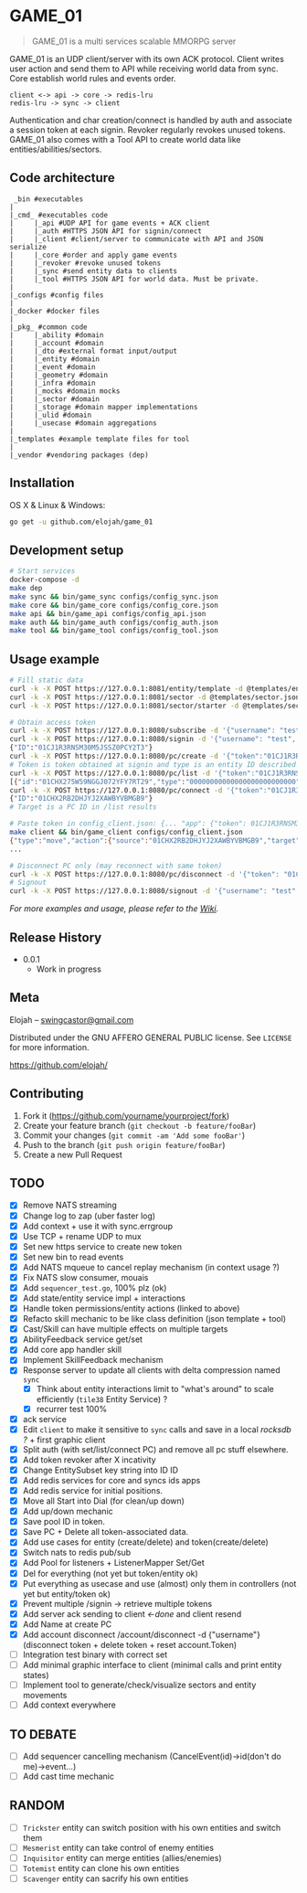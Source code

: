 # GAME_01
> GAME_01 is a multi services scalable MMORPG server

GAME_01 is an UDP client/server with its own ACK protocol. Client writes user action and send them to API while receiving world data from sync. Core establish world rules and events order.
```
client <-> api -> core -> redis-lru
redis-lru -> sync -> client
```
Authentication and char creation/connect is handled by auth and associate a session token at each signin.
Revoker regularly revokes unused tokens.
GAME_01 also comes with a Tool API to create world data like entities/abilities/sectors.

## Code architecture
```
 _bin #executables
|
|_cmd_ #executables code
|     |_api #UDP API for game events + ACK client
|     |_auth #HTTPS JSON API for signin/connect
|     |_client #client/server to communicate with API and JSON serialize
|     |_core #order and apply game events
|     |_revoker #revoke unused tokens
|     |_sync #send entity data to clients
|     |_tool #HTTPS JSON API for world data. Must be private.
|
|_configs #config files
|
|_docker #docker files
|
|_pkg_ #common code
|     |_ability #domain
|     |_account #domain
|     |_dto #external format input/output
|     |_entity #domain
|     |_event #domain
|     |_geometry #domain
|     |_infra #domain
|     |_mocks #domain mocks
|     |_sector #domain
|     |_storage #domain mapper implementations
|     |_ulid #domain
|     |_usecase #domain aggregations
|
|_templates #example template files for tool
|
|_vendor #vendoring packages (dep)
```

## Installation

OS X & Linux & Windows:

```sh
go get -u github.com/elojah/game_01
```

## Development setup

```sh
# Start services
docker-compose -d
make dep
make sync && bin/game_sync configs/config_sync.json
make core && bin/game_core configs/config_core.json
make api && bin/game_api configs/config_api.json
make auth && bin/game_auth configs/config_auth.json
make tool && bin/game_tool configs/config_tool.json
```

## Usage example

```sh
# Fill static data
curl -k -X POST https://127.0.0.1:8081/entity/template -d @templates/entity_templates.json
curl -k -X POST https://127.0.0.1:8081/sector -d @templates/sector.json
curl -k -X POST https://127.0.0.1:8081/sector/starter -d @templates/sector_starter.json

# Obtain access token
curl -k -X POST https://127.0.0.1:8080/subscribe -d '{"username": "test", "password": "test"}'
curl -k -X POST https://127.0.0.1:8080/signin -d '{"username": "test", "password": "testtest"}'
{"ID":"01CJ1R3RNSM30M5JSSZ0PCY2T3"}
curl -k -X POST https://127.0.0.1:8080/pc/create -d '{"token":"01CJ1R3RNSM30M5JSSZ0PCY2T3","type":"01CE3J5ASXJSVC405QTES4M221", "name": "roger_lemour"}'
# Token is token obtained at signin and type is an entity ID described in templates/entity_templates.json.
curl -k -X POST https://127.0.0.1:8080/pc/list -d '{"token":"01CJ1R3RNSM30M5JSSZ0PCY2T3"}'
[{"id":"01CHX275W59NGGJ072YFY7RT29","type":"00000000000000000000000000","name":"mesmerist","hp":150,"mp":250,"position":{"Coord":{"x":39.19956060954395,"y":37.77876652333657,"z":36.315239570760646},"SectorID":"01CF001HTBA3CDR1ERJ6RF183A"}}]
curl -k -X POST https://127.0.0.1:8080/pc/connect -d '{"token":"01CJ1R3RNSM30M5JSSZ0PCY2T3","target":"01CHX275W59NGGJ072YFY7RT29"}'
{"ID":"01CHX2RB2DHJYJ2XAWBYVBMGB9"}
# Target is a PC ID in /list results

# Paste token in config_client.json: {... "app": {"token": 01CJ1R3RNSM30M5JSSZ0PCY2T3,...}}
make client && bin/game_client configs/config_client.json
{"type":"move","action":{"source":"01CHX2RB2DHJYJ2XAWBYVBMGB9","target":"01CHX2RB2DHJYJ2XAWBYVBMGB9","position":{"X":94.0164,"Y":80.5287,"Z":70.7539}}}
...

# Disconnect PC only (may reconnect with same token)
curl -k -X POST https://127.0.0.1:8080/pc/disconnect -d '{"token": "01CJ1R3RNSM30M5JSSZ0PCY2T3"}'
# Signout
curl -k -X POST https://127.0.0.1:8080/signout -d '{"username": "test", "token": "01CJ1R3RNSM30M5JSSZ0PCY2T3"}'

```

_For more examples and usage, please refer to the [Wiki][wiki]._

## Release History

* 0.0.1
    * Work in progress

## Meta

Elojah – swingcastor@gmail.com

Distributed under the GNU AFFERO GENERAL PUBLIC license. See ``LICENSE`` for more information.

https://github.com/elojah/

## Contributing

1. Fork it (<https://github.com/yourname/yourproject/fork>)
2. Create your feature branch (`git checkout -b feature/fooBar`)
3. Commit your changes (`git commit -am 'Add some fooBar'`)
4. Push to the branch (`git push origin feature/fooBar`)
5. Create a new Pull Request

<!-- Markdown link & img dfn's -->
[travis-image]: __
[travis-url]: __
[wiki]: https://github.com/yourname/yourproject/wiki

## TODO
- [x] Remove NATS streaming
- [x] Change log to zap (uber faster log)
- [x] Add context + use it with sync.errgroup
- [x] Use TCP + rename UDP to mux
- [x] Set new https service to create new token
- [x] Set new bin to read events
- [x] Add NATS mqueue to cancel replay mechanism (in context usage ?)
- [x] Fix NATS slow consumer, mouais
- [x] Add `sequencer_test.go`, 100% plz (ok)
- [x] Add state/entity service impl + interactions
- [x] Handle token permissions/entity actions (linked to above)
- [x] Refacto skill mechanic to be like class definition (json template + tool)
- [x] Cast/Skill can have multiple effects on multiple targets
- [x] AbilityFeedback service get/set
- [x] Add core app handler skill
- [x] Implement SkillFeedback mechanism
- [x] Response server to update all clients with delta compression named `sync`
    + [x] Think about entity interactions limit to "what's around" to scale efficiently (`tile38` Entity Service) ?
    + [x] recurrer test 100%
- [x] ack service
- [x] Edit `client` to make it sensitive to `sync` calls and save in a local *rocksdb ?* + first graphic client
- [x] Split auth (with set/list/connect PC) and remove all pc stuff elsewhere.
- [x] Add token revoker after X incativity
- [x] Change EntitySubset key string into ID ID
- [x] Add redis services for core and syncs ids apps
- [x] Add redis service for initial positions.
- [x] Move all Start into Dial (for clean/up down)
- [x] Add up/down mechanic
- [x] Save pool ID in token.
- [x] Save PC + Delete all token-associated data.
- [x] Add use cases for entity (create/delete) and token(create/delete)
- [x] Switch nats to redis pub/sub
- [x] Add Pool for listeners + ListenerMapper Set/Get
- [x] Del for everything (not yet but token/entity ok)
- [x] Put everything as usecase and use (almost) only them in controllers (not yet but entity/token ok)
- [x] Prevent multiple /signin -> retrieve multiple tokens
- [x] Add server ack sending to client _<-done_ and client resend
- [x] Add Name at create PC
- [x] Add account disconnect /account/disconnect -d {"username"} (disconnect token + delete token + reset account.Token)
- [ ] Integration test binary with correct set
- [ ] Add minimal graphic interface to client (minimal calls and print entity states)
- [ ] Implement tool to generate/check/visualize sectors and entity movements
- [ ] Add context everywhere

## TO DEBATE
- [ ] Add sequencer cancelling mechanism (CancelEvent(id)->id(don't do me)->event...)
- [ ] Add cast time mechanic

## RANDOM
- [ ] `Trickster` entity can switch position with his own entities and switch them
- [ ] `Mesmerist` entity can take control of enemy entities
- [ ] `Inquisitor` entity can merge entities (allies/enemies)
- [ ] `Totemist` entity can clone his own entities
- [ ] `Scavenger` entity can sacrify his own entities
